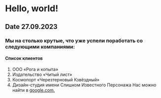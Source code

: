# Hello, world!

## Date 27.09.2023

### Мы на столько крутые, что уже успели поработать со следующими компаниями:

#### Список клиентов
1. ООО «Рога и копыта»
2. Издательство «Читый лист»
3. Космопорт «Черезтерновый Кзвёздный»
4. Дизайн-студия имени Слишком Известного Персонажа
Нас можно найти в [google.com.](http://google.com.)